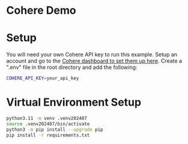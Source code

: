 # Cohere Demo






# Setup
You will need your own Cohere API key to run this example.  Setup an account and go to the [Cohere dashboard to set them up here](https://dashboard.cohere.com/api-keys).  Create a ".env" file in the root directory and add the following:

```bash
COHERE_API_KEY=your_api_key
```

# Virtual Environment Setup

```bash
python3.11 -m venv .venv202407
source .venv202407/bin/activate
python3 -m pip install --upgrade pip
pip install -r requirements.txt
```